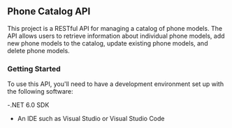## Phone Catalog API

This project is a RESTful API for managing a catalog of phone models. The API allows users to retrieve information about individual phone models, add new phone models to the catalog, update existing phone models, and delete phone models.

### Getting Started
To use this API, you'll need to have a development environment set up with the following software:

-.NET 6.0 SDK
- An IDE such as Visual Studio or Visual Studio Code
